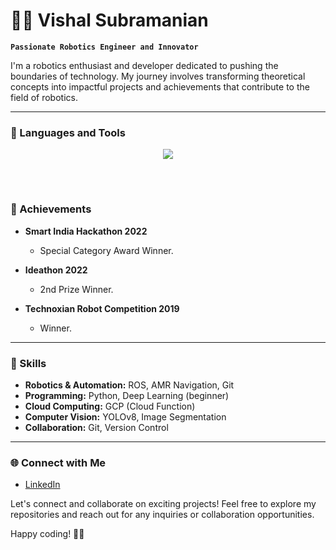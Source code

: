 # 👨‍💻 Vishal Subramanian

**`Passionate Robotics Engineer and Innovator`**

I'm a robotics enthusiast and developer dedicated to pushing the boundaries of technology. My journey involves transforming theoretical concepts into impactful projects and achievements that contribute to the field of robotics.


---

### 🧰 Languages and Tools

<p align="center">
  <a href="https://skillicons.dev">
    <img src="https://skillicons.dev/icons?i=git,kubernetes,docker,c,vim" />
  </a>
</p>
<br />

#

### 🚀 Achievements

- **Smart India Hackathon 2022**
  - Special Category Award Winner.

- **Ideathon 2022**
  - 2nd Prize Winner.

- **Technoxian Robot Competition 2019**
  - Winner.

---

### 🔧 Skills

- **Robotics & Automation:** ROS, AMR Navigation, Git
- **Programming:** Python, Deep Learning (beginner)
- **Cloud Computing:** GCP (Cloud Function)
- **Computer Vision:** YOLOv8, Image Segmentation
- **Collaboration:** Git, Version Control

---

### 🌐 Connect with Me

- [LinkedIn](https://www.linkedin.com/in/vishalsubra/)


Let's connect and collaborate on exciting projects! Feel free to explore my repositories and reach out for any inquiries or collaboration opportunities.

Happy coding! 🤖🚀
